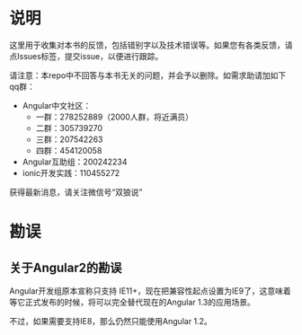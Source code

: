 # 说明
这里用于收集对本书的反馈，包括错别字以及技术错误等。如果您有各类反馈，请点Issues标签，提交issue，以便进行跟踪。

请注意：本repo中不回答与本书无关的问题，并会予以删除。如需求助请加如下qq群：

- Angular中文社区：
    - 一群：278252889（2000人群，将近满员）
    - 二群：305739270
    - 三群：207542263
    - 四群：454120058
- Angular互助组：200242234
- ionic开发实践：110455272

获得最新消息，请关注微信号“双狼说”

# 勘误

## 关于Angular2的勘误
Angular开发组原本宣称只支持 IE11+，现在把兼容性起点设置为IE9了，这意味着等它正式发布的时候，将可以完全替代现在的Angular 1.3的应用场景。

不过，如果需要支持IE8，那么仍然只能使用Angular 1.2。
